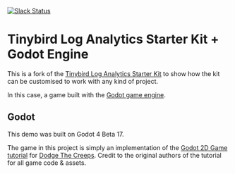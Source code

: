 <p>
  <a href="https://www.tinybird.co/join-our-slack-community"><img alt="Slack Status" src="https://img.shields.io/badge/slack-chat-1FCC83?style=flat&logo=slack"></a>
</p>

# Tinybird Log Analytics Starter Kit + Godot Engine

This is a fork of the [Tinybird Log Analytics Starter Kit](https://github.com/tinybirdco/log-analytics-starter-kit) to show how the kit can be customised to work with any kind of project.

In this case, a game built with the [Godot game engine](https://godotengine.org/).

## Godot

This demo was built on Godot 4 Beta 17.

The game in this project is simply an implementation of the [Godot 2D Game tutorial](https://docs.godotengine.org/en/latest/getting_started/first_2d_game/index.html#prerequisites) for [Dodge The Creeps](https://github.com/godotengine/godot-demo-projects/tree/master/2d/dodge_the_creeps). Credit to the original authors of the tutorial for all game code & assets.

